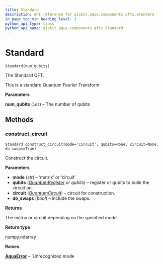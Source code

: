 ```yaml
---
title: Standard
description: API reference for qiskit.aqua.components.qfts.Standard
in_page_toc_min_heading_level: 1
python_api_type: class
python_api_name: qiskit.aqua.components.qfts.Standard
---
```


# Standard

<span id="qiskit.aqua.components.qfts.Standard" />

`Standard(num_qubits)`

The Standard QFT.

This is a standard Quantum Fourier Transform

**Parameters**

**num\_qubits** (`int`) – The number of qubits

## Methods

### construct\_circuit

<span id="qiskit.aqua.components.qfts.Standard.construct_circuit" />

`Standard.construct_circuit(mode='circuit', qubits=None, circuit=None, do_swaps=True)`

Construct the circuit.

**Parameters**

*   **mode** (*str*) – ‘matrix’ or ‘circuit’
*   **qubits** ([*QuantumRegister*](qiskit.circuit.QuantumRegister "qiskit.circuit.QuantumRegister") *or qubits*) – register or qubits to build the circuit on.
*   **circuit** ([*QuantumCircuit*](qiskit.circuit.QuantumCircuit "qiskit.circuit.QuantumCircuit")) – circuit for construction.
*   **do\_swaps** (*bool*) – include the swaps.

**Returns**

The matrix or circuit depending on the specified mode.

**Return type**

numpy.ndarray

**Raises**

[**AquaError**](qiskit.aqua.AquaError "qiskit.aqua.AquaError") – ‘Unrecognized mode

